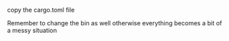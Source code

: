 copy the cargo.toml file

Remember to change the bin as well otherwise everything becomes a bit of a messy situation